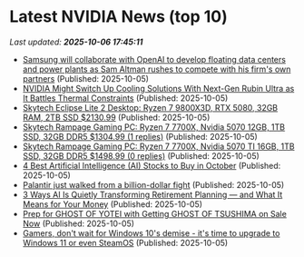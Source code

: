 # Latest NVIDIA News (top 10)
_Last updated: **2025-10-06 17:45:11**_

- [Samsung will collaborate with OpenAI to develop floating data centers and power plants as Sam Altman rushes to compete with his firm's own partners](https://www.techradar.com/pro/samsung-will-collaborate-with-openai-to-develop-floating-data-centers-and-power-plants-as-sam-altman-rushes-to-compete-with-his-firms-own-partners) (Published: 2025-10-05)
- [NVIDIA Might Switch Up Cooling Solutions With Next-Gen Rubin Ultra as It Battles Thermal Constraints](https://wccftech.com/nvidia-might-switch-cooling-solutions-with-rubin-ultra/) (Published: 2025-10-05)
- [Skytech Eclipse Lite 2 Desktop: Ryzen 7 9800X3D, RTX 5080, 32GB RAM, 2TB SSD $2130.99](https://slickdeals.net/f/18664246-skytech-eclipse-lite-2-desktop-ryzen-7-9800x3d-rtx-5080-32gb-ram-2tb-ssd-2130-99) (Published: 2025-10-05)
- [Skytech Rampage Gaming PC: Ryzen 7 7700X, Nvidia 5070 12GB, 1TB SSD, 32GB DDR5 $1304.99 (1 replies)](https://slickdeals.net/f/18664234-skytech-rampage-gaming-pc-ryzen-7-7700x-nvidia-5070-12gb-1tb-ssd-32gb-ddr5-1304-99) (Published: 2025-10-05)
- [Skytech Rampage Gaming PC: Ryzen 7 7700X, Nvidia 5070 TI 16GB, 1TB SSD, 32GB DDR5 $1498.99 (0 replies)](https://slickdeals.net/f/18664204-skytech-rampage-gaming-pc-ryzen-7-7700x-nvidia-5070-ti-16gb-1tb-ssd-32gb-ddr5-1498-99) (Published: 2025-10-05)
- [4 Best Artificial Intelligence (AI) Stocks to Buy in October](https://biztoc.com/x/7fe130a29c569e43) (Published: 2025-10-05)
- [Palantir just walked from a billion-dollar fight](https://www.thestreet.com/technology/palantir-just-walked-away-from-a-billion-dollar-fight) (Published: 2025-10-05)
- [3 Ways AI Is Quietly Transforming Retirement Planning — and What It Means for Your Money](https://finance.yahoo.com/news/3-ways-ai-quietly-transforming-162240565.html) (Published: 2025-10-05)
- [Prep for GHOST OF YOTEI with Getting GHOST OF TSUSHIMA on Sale Now](https://geektyrant.com/news/prep-for-ghost-of-yotei-with-getting-ghost-of-tsushima-on-sale-now) (Published: 2025-10-05)
- [Gamers, don't wait for Windows 10's demise - it's time to upgrade to Windows 11 or even SteamOS](https://www.techradar.com/computing/windows/gamers-dont-wait-for-windows-10s-demise-its-time-to-upgrade-to-windows-11-or-even-steamos) (Published: 2025-10-05)
